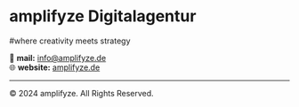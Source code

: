 # amplifyze Digitalagentur
#where creativity meets strategy

📧 **mail:** info@amplifyze.de  
🌐 **website:** [amplifyze.de](https://amplifyze.de)  

---

© 2024 amplifyze. All Rights Reserved.

